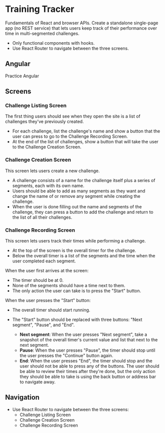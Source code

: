 # Training Tracker

Fundamentals of React and browser APIs. Create a standalone single-page app (no REST service) that lets users keep track of their performance over time in multi-segmented challenges.

- Only functional components with hooks.
- Use React Router to navigate between the three screens.

## Angular

Practice Angular

## Screens

### Challenge Listing Screen

The first thing users should see when they open the site is a list of challenges they've previously created.

- For each challenge, list the challenge's name and show a button that the user can press to go to the Challenge Recording Screen.
- At the end of the list of challenges, show a button that will take the user to the Challenge Creation Screen.

### Challenge Creation Screen

This screen lets users create a new challenge.

- A challenge consists of a name for the challenge itself plus a series of segments, each with its own name.
- Users should be able to add as many segments as they want and change the name of or remove any segment while creating the challenge.
- When the user is done filling out the name and segments of the challenge, they can press a button to add the challenge and return to the list of all their challenges.

### Challenge Recording Screen

This screen lets users track their times while performing a challenge.

- At the top of the screen is the overall timer for the challenge.
- Below the overall timer is a list of the segments and the time when the user completed each segment.

When the user first arrives at the screen:

- The timer should be at 0.
- None of the segments should have a time next to them.
- The only action the user can take is to press the "Start" button.

When the user presses the "Start" button:

- The overall timer should start running.
- The "Start" button should be replaced with three buttons: "Next segment", "Pause", and "End".

  - **Next segment**: When the user presses "Next segment", take a snapshot of the overall timer's current value and list that next to the next segment.
  - **Pause**: When the user presses "Pause", the timer should stop until the user presses the "Continue" button again.
  - **End**: When the user presses "End", the timer should stop and the user should not be able to press any of the buttons. The user should be able to review their times after they're done, but the only action they should be able to take is using the back button or address bar to navigate away.

## Navigation

- Use React Router to navigate between the three screens:
  - Challenge Listing Screen
  - Challenge Creation Screen
  - Challenge Recording Screen
